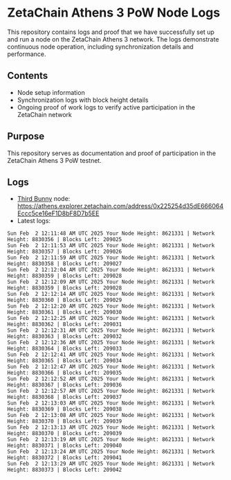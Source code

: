 # ZetaChain Athens 3 PoW Node Logs
This repository contains logs and proof that we have successfully set up and run a node on the ZetaChain Athens 3 network. The logs demonstrate continuous node operation, including synchronization details and performance.

## Contents
- Node setup information
- Synchronization logs with block height details
- Ongoing proof of work logs to verify active participation in the ZetaChain network

## Purpose
This repository serves as documentation and proof of participation in the ZetaChain Athens 3 PoW testnet.

## Logs

- [Third Bunny](https://thirdbunny.xyz/) node: https://athens.explorer.zetachain.com/address/0x225254d35dE666064Eccc5ce16eF1D8bF8D7b5EE
- Latest logs:
```
Sun Feb  2 12:11:48 AM UTC 2025 Your Node Height: 8621331 | Network Height: 8830356 | Blocks Left: 209025
Sun Feb  2 12:11:53 AM UTC 2025 Your Node Height: 8621331 | Network Height: 8830357 | Blocks Left: 209026
Sun Feb  2 12:11:59 AM UTC 2025 Your Node Height: 8621331 | Network Height: 8830358 | Blocks Left: 209027
Sun Feb  2 12:12:04 AM UTC 2025 Your Node Height: 8621331 | Network Height: 8830359 | Blocks Left: 209028
Sun Feb  2 12:12:09 AM UTC 2025 Your Node Height: 8621331 | Network Height: 8830359 | Blocks Left: 209028
Sun Feb  2 12:12:14 AM UTC 2025 Your Node Height: 8621331 | Network Height: 8830360 | Blocks Left: 209029
Sun Feb  2 12:12:20 AM UTC 2025 Your Node Height: 8621331 | Network Height: 8830361 | Blocks Left: 209030
Sun Feb  2 12:12:25 AM UTC 2025 Your Node Height: 8621331 | Network Height: 8830362 | Blocks Left: 209031
Sun Feb  2 12:12:31 AM UTC 2025 Your Node Height: 8621331 | Network Height: 8830363 | Blocks Left: 209032
Sun Feb  2 12:12:36 AM UTC 2025 Your Node Height: 8621331 | Network Height: 8830364 | Blocks Left: 209033
Sun Feb  2 12:12:41 AM UTC 2025 Your Node Height: 8621331 | Network Height: 8830365 | Blocks Left: 209034
Sun Feb  2 12:12:47 AM UTC 2025 Your Node Height: 8621331 | Network Height: 8830366 | Blocks Left: 209035
Sun Feb  2 12:12:52 AM UTC 2025 Your Node Height: 8621331 | Network Height: 8830367 | Blocks Left: 209036
Sun Feb  2 12:12:57 AM UTC 2025 Your Node Height: 8621331 | Network Height: 8830368 | Blocks Left: 209037
Sun Feb  2 12:13:03 AM UTC 2025 Your Node Height: 8621331 | Network Height: 8830369 | Blocks Left: 209038
Sun Feb  2 12:13:08 AM UTC 2025 Your Node Height: 8621331 | Network Height: 8830370 | Blocks Left: 209039
Sun Feb  2 12:13:13 AM UTC 2025 Your Node Height: 8621331 | Network Height: 8830370 | Blocks Left: 209039
Sun Feb  2 12:13:19 AM UTC 2025 Your Node Height: 8621331 | Network Height: 8830371 | Blocks Left: 209040
Sun Feb  2 12:13:24 AM UTC 2025 Your Node Height: 8621331 | Network Height: 8830372 | Blocks Left: 209041
Sun Feb  2 12:13:29 AM UTC 2025 Your Node Height: 8621331 | Network Height: 8830373 | Blocks Left: 209042
```
